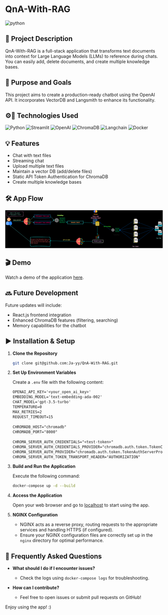# QnA-With-RAG

![python](https://img.shields.io/badge/python-3.10-green)

## 📄 Project Description

QnA-With-RAG is a full-stack application that transforms text documents into context for Large Language Models (LLMs) to reference during chats. You can easily add, delete documents, and create multiple knowledge bases.

## 🎯 Purpose and Goals

This project aims to create a production-ready chatbot using the OpenAI API. It incorporates VectorDB and Langsmith to enhance its functionality.

## ⚙️🚀 Technologies Used

![Python](https://img.shields.io/badge/Python-FFD43B?style=for-the-badge&logo=python&logoColor=blue)
![Streamlit](https://img.shields.io/badge/Streamlit-FF4B4B?style=for-the-badge&logo=Streamlit&logoColor=white)
![OpenAI](https://img.shields.io/badge/OpenAI-black?style=for-the-badge)
![ChromaDB](https://img.shields.io/badge/Chroma-orange?style=for-the-badge)
![Langchain](https://img.shields.io/badge/%F0%9F%A6%9C%EF%B8%8F%F0%9F%94%97%20LangChain-black?style=for-the-badge)
![Docker](https://img.shields.io/badge/Docker-2CA5E0?style=for-the-badge&logo=docker&logoColor=white)

## 💡 Features

- Chat with text files
- Streaming chat
- Upload multiple text files
- Maintain a vector DB (add/delete files)
- Static API Token Authentication for ChromaDB
- Create multiple knowledge bases

## 🛠️ App Flow

![app-flow](assert/main-flow.drawio.png)

## 🎬 Demo

Watch a demo of the application [here](https://github.com/Ja-yy/QnA-With-RAG/assets/114324220/9a4327a0-2fae-4456-86be-a2a50bec96b0).

## 🔜 Future Development

Future updates will include:
- React.js frontend integration
- Enhanced ChromaDB features (filtering, searching)
- Memory capabilities for the chatbot

## ▶️ Installation & Setup

1. **Clone the Repository**

   ```bash
   git clone git@github.com:Ja-yy/QnA-With-RAG.git
   ```

2. **Set Up Environment Variables**

   Create a `.env` file with the following content:

   ```plaintext
   OPENAI_API_KEY='<your_open_ai_key>'
   EMBEDDING_MODEL='text-embedding-ada-002'
   CHAT_MODEL='gpt-3.5-turbo'
   TEMPERATURE=0
   MAX_RETRIES=2
   REQUEST_TIMEOUT=15

   CHROMADB_HOST="chromadb"
   CHROMADB_PORT="8000"

   CHROMA_SERVER_AUTH_CREDENTIALS="<test-token>"
   CHROMA_SERVER_AUTH_CREDENTIALS_PROVIDER="chromadb.auth.token.TokenConfigServerAuthCredentialsProvider"
   CHROMA_SERVER_AUTH_PROVIDER="chromadb.auth.token.TokenAuthServerProvider"
   CHROMA_SERVER_AUTH_TOKEN_TRANSPORT_HEADER="AUTHORIZATION"
   ```

3. **Build and Run the Application**

   Execute the following command:

   ```bash
   docker-compose up -d --build
   ```

4. **Access the Application**

   Open your web browser and go to [localhost](http://localhost/) to start using the app.

5. **NGINX Configuration**

   - NGINX acts as a reverse proxy, routing requests to the appropriate services and handling HTTPS (if configured).
   - Ensure your NGINX configuration files are correctly set up in the `nginx` directory for optimal performance.

## 🤔 Frequently Asked Questions

- **What should I do if I encounter issues?**
  - Check the logs using `docker-compose logs` for troubleshooting.

- **How can I contribute?**
  - Feel free to open issues or submit pull requests on GitHub!

Enjoy using the app! :)
